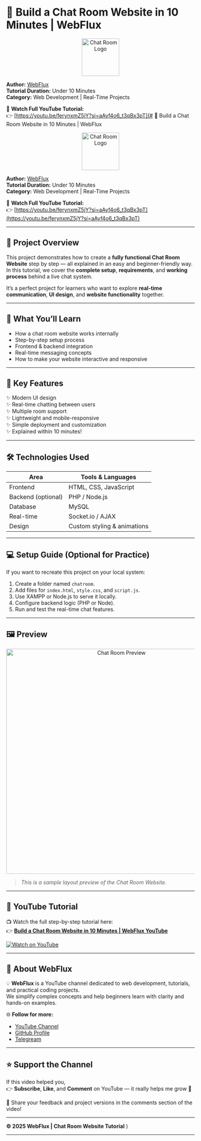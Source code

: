 # 💬 Build a Chat Room Website in 10 Minutes | WebFlux

<p align="center">
  <img src="https://cdn-icons-png.flaticon.com/512/3209/3209265.png" alt="Chat Room Logo" width="100"/>
</p>

**Author:** [WebFlux](https://www.youtube.com/@Webflux-j2j)  
**Tutorial Duration:** Under 10 Minutes  
**Category:** Web Development | Real-Time Projects  

🎥 **Watch Full YouTube Tutorial:**  
👉 [https://youtu.be/ferynxmZ5jY?si=aAyf4o6_t3qBx3pT](# 💬 Build a Chat Room Website in 10 Minutes | WebFlux

<p align="center">
  <img src="https://cdn-icons-png.flaticon.com/512/3209/3209265.png" alt="Chat Room Logo" width="100"/>
</p>

**Author:** [WebFlux](https://www.youtube.com/@Webflux-j2j)  
**Tutorial Duration:** Under 10 Minutes  
**Category:** Web Development | Real-Time Projects  

🎥 **Watch Full YouTube Tutorial:**  
👉 [https://youtu.be/ferynxmZ5jY?si=aAyf4o6_t3qBx3pT](https://youtu.be/ferynxmZ5jY?si=aAyf4o6_t3qBx3pT)

---

## 🚀 Project Overview

This project demonstrates how to create a **fully functional Chat Room Website** step by step — all explained in an easy and beginner-friendly way.  
In this tutorial, we cover the **complete setup**, **requirements**, and **working process** behind a live chat system.  

It’s a perfect project for learners who want to explore **real-time communication**, **UI design**, and **website functionality** together.  

---

## 🧠 What You’ll Learn

- How a chat room website works internally  
- Step-by-step setup process  
- Frontend & backend integration  
- Real-time messaging concepts  
- How to make your website interactive and responsive  

---

## 🧩 Key Features

✨ Modern UI design  
✨ Real-time chatting between users  
✨ Multiple room support  
✨ Lightweight and mobile-responsive  
✨ Simple deployment and customization  
✨ Explained within 10 minutes!  

---

## 🛠️ Technologies Used

| Area | Tools & Languages |
|------|--------------------|
| Frontend | HTML, CSS, JavaScript |
| Backend (optional) | PHP / Node.js |
| Database | MySQL |
| Real-time | Socket.io / AJAX |
| Design | Custom styling & animations |

---

## 💻 Setup Guide (Optional for Practice)

If you want to recreate this project on your local system:

1. Create a folder named `chatroom`.
2. Add files for `index.html`, `style.css`, and `script.js`.
3. Use XAMPP or Node.js to serve it locally.
4. Configure backend logic (PHP or Node).
5. Run and test the real-time chat features.

---

## 🖼️ Preview

<p align="center">
  <img src="https://i.postimg.cc/pLfK6k0n/chat-room-preview.png" alt="Chat Room Preview" width="600"/>
</p>

> *This is a sample layout preview of the Chat Room Website.*

---

## 🎥 YouTube Tutorial

📺 Watch the full step-by-step tutorial here:  
👉 [**Build a Chat Room Website in 10 Minutes | WebFlux YouTube**](https://youtu.be/ferynxmZ5jY?si=aAyf4o6_t3qBx3pT)

[![Watch on YouTube](https://img.shields.io/badge/Watch%20Now-FF0000?logo=youtube&logoColor=white)](https://youtu.be/ferynxmZ5jY?si=aAyf4o6_t3qBx3pT)

---

## 🔗 About WebFlux

💡 **WebFlux** is a YouTube channel dedicated to web development, tutorials, and practical coding projects.  
We simplify complex concepts and help beginners learn with clarity and hands-on examples.

🌐 **Follow for more:**  
- [YouTube Channel](https://www.youtube.com/@Webflux-j2j)  
- [GitHub Profile ](https://github.com/WebFluxofficial)  
- [Telegream ](https://t.me/WebFluxofficial)  
---

## ⭐ Support the Channel

If this video helped you,  
👉 **Subscribe**, **Like**, and **Comment** on YouTube — it really helps me grow 🙌  

💬 Share your feedback and project versions in the comments section of the video!  

---

**© 2025 WebFlux | Chat Room Website Tutorial**
)

---

